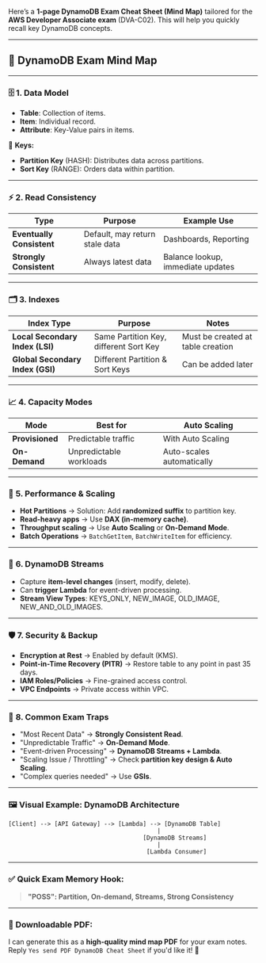 Here’s a **1-page DynamoDB Exam Cheat Sheet (Mind Map)** tailored for the **AWS Developer Associate exam** (DVA-C02). This will help you quickly recall key DynamoDB concepts.

---

## 🧠 **DynamoDB Exam Mind Map**

---

### 🗄️ **1. Data Model**

* **Table**: Collection of items.
* **Item**: Individual record.
* **Attribute**: Key-Value pairs in items.

🔑 **Keys:**

* **Partition Key** (HASH): Distributes data across partitions.
* **Sort Key** (RANGE): Orders data within partition.

---

### ⚡ **2. Read Consistency**

| Type                      | Purpose                        | Example Use                       |
| ------------------------- | ------------------------------ | --------------------------------- |
| **Eventually Consistent** | Default, may return stale data | Dashboards, Reporting             |
| **Strongly Consistent**   | Always latest data             | Balance lookup, immediate updates |

---

### 🗂️ **3. Indexes**

| Index Type                       | Purpose                                | Notes                             |
| -------------------------------- | -------------------------------------- | --------------------------------- |
| **Local Secondary Index (LSI)**  | Same Partition Key, different Sort Key | Must be created at table creation |
| **Global Secondary Index (GSI)** | Different Partition & Sort Keys        | Can be added later                |

---

### 📈 **4. Capacity Modes**

| Mode            | Best for                | Auto Scaling              |
| --------------- | ----------------------- | ------------------------- |
| **Provisioned** | Predictable traffic     | With Auto Scaling         |
| **On-Demand**   | Unpredictable workloads | Auto-scales automatically |

---

### 🚀 **5. Performance & Scaling**

* **Hot Partitions** → Solution: Add **randomized suffix** to partition key.
* **Read-heavy apps** → Use **DAX (in-memory cache)**.
* **Throughput scaling** → Use **Auto Scaling** or **On-Demand Mode**.
* **Batch Operations** → `BatchGetItem`, `BatchWriteItem` for efficiency.

---

### 🔄 **6. DynamoDB Streams**

* Capture **item-level changes** (insert, modify, delete).
* Can **trigger Lambda** for event-driven processing.
* **Stream View Types**: KEYS\_ONLY, NEW\_IMAGE, OLD\_IMAGE, NEW\_AND\_OLD\_IMAGES.

---

### 🛡️ **7. Security & Backup**

* **Encryption at Rest** → Enabled by default (KMS).
* **Point-in-Time Recovery (PITR)** → Restore table to any point in past 35 days.
* **IAM Roles/Policies** → Fine-grained access control.
* **VPC Endpoints** → Private access within VPC.

---

### 🧩 **8. Common Exam Traps**

* "Most Recent Data" → **Strongly Consistent Read**.
* "Unpredictable Traffic" → **On-Demand Mode**.
* "Event-driven Processing" → **DynamoDB Streams + Lambda**.
* "Scaling Issue / Throttling" → Check **partition key design & Auto Scaling**.
* "Complex queries needed" → Use **GSIs**.

---

### 🖼️ **Visual Example: DynamoDB Architecture**

```
[Client] --> [API Gateway] --> [Lambda] --> [DynamoDB Table]
                                          |
                                      [DynamoDB Streams]
                                          |
                                       [Lambda Consumer]
```

---

### ✅ **Quick Exam Memory Hook:**

> **"POSS": Partition, On-demand, Streams, Strong Consistency**

---

### 🔽 Downloadable PDF:

I can generate this as a **high-quality mind map PDF** for your exam notes.
Reply `Yes send PDF DynamoDB Cheat Sheet` if you'd like it! 🚀
